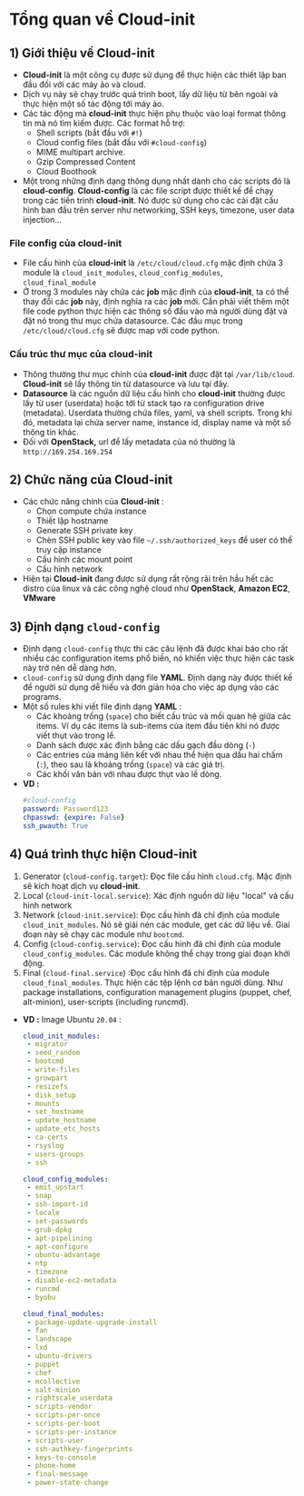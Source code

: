 # Tổng quan về Cloud-init
## **1) Giới thiệu về Cloud-init**
- **Cloud-init** là một công cụ được sử dụng để thực hiện các thiết lập ban đầu đối với các máy ảo và cloud. 
- Dịch vụ này sẽ chạy trước quá trình boot, lấy dữ liệu từ bên ngoài và thực hiện một số tác động tới máy ảo.
- Các tác động mà **cloud-init** thực hiện phụ thuộc vào loại format thông tin mà nó tìm kiếm được. Các format hỗ trợ:
    - Shell scripts (bắt đầu với `#!`)
    - Cloud config files (bắt đầu với `#cloud-config`)
    - MIME multipart archive.
    - Gzip Compressed Content
    - Cloud Boothook
- Một trong những định dạng thông dụng nhất dành cho các scripts đó là **cloud-config**. **Cloud-config** là các file script được thiết kế để chạy trong các tiến trình **cloud-init**. Nó được sử dụng cho các cài đặt cấu hình ban đầu trên server như networking, SSH keys, timezone, user data injection...
### **File config của cloud-init**
- File cấu hình của **cloud-init** là `/etc/cloud/cloud.cfg` mặc định chứa 3 module là `cloud_init_modules`, `cloud_config_modules`, `cloud_final_module`
- Ở trong 3 modules này chứa các **job** mặc định của **cloud-init**, ta có thể thay đổi các **job** này, định nghĩa ra các **job** mới. Cần phải viết thêm một file code python thực hiện các thông số đầu vào mà người dùng đặt và đặt nó trong thư mục chứa datasource. Các đầu mục trong `/etc/cloud/cloud.cfg` sẽ được map với code python.
### **Cấu trúc thư mục của cloud-init**
- Thông thường thư mục chính của **cloud-init** được đặt tại `/var/lib/cloud`. **Cloud-init** sẽ lấy thông tin từ datasource và lưu tại đây.
- **Datasource** là các nguồn dữ liệu cấu hình cho **cloud-init** thường được lấy từ user (userdata) hoặc tới từ stack tạo ra configuration drive (metadata). Userdata thường chứa files, yaml, và shell scripts. Trong khi đó, metadata lại chứa server name, instance id, display name và một số thông tin khác.
- Đối với **OpenStack,** url để lấy metadata của nó thường là `http://169.254.169.254`
## **2) Chức năng của Cloud-init**
- Các chức năng chính của **Cloud-init** :
    - Chọn compute chứa instance
    - Thiết lập hostname
    - Generate SSH private key
    - Chèn SSH public key vào file `~/.ssh/authorized_keys` để user có thể truy cập instance
    - Cấu hình các mount point
    - Cấu hình network
- Hiện tại **Cloud-init** đang được sử dụng rất rộng rãi trên hầu hết các distro của linux và các công nghệ cloud như **OpenStack**, **Amazon EC2**, **VMware**
## **3) Định dạng `cloud-config`**
- Định dạng `cloud-config` thực thi các câu lệnh đã được khai báo cho rất nhiều các configuration items phổ biến, nó khiến việc thực hiện các task này trở nên dễ dàng hơn.
- `cloud-config` sử dụng định dạng file **YAML**. Định dạng này được thiết kế để người sử dụng dễ hiểu và đơn giản hóa cho việc áp dụng vào các programs.
- Một số rules khi viết file định dạng **YAML** :
    - Các khoảng trống (`space`) cho biết cấu trúc và mối quan hệ giữa các items. Ví dụ các items là sub-items của item đầu tiên khi nó được viết thụt vào trong lề.
    - Danh sách được xác định bằng các dấu gạch đầu dòng (`-`)
    - Các entries của mảng liên kết với nhau thể hiện qua dấu hai chấm (`:`), theo sau là khoảng trống (`space`) và các giá trị.
    - Các khối văn bản với nhau được thụt vào lề dòng.
- **VD :**
    ```yaml
    #cloud-config
    password: Password123
    chpasswd: {expire: False}
    ssh_pwauth: True
    ```
## **4) Quá trình thực hiện Cloud-init**
1. Generator (`cloud-config.target`): Đọc file cấu hình `cloud.cfg`. Mặc định sẽ kích hoạt dịch vụ **cloud-init**.
2. Local (`cloud-init-local.service`): Xác định nguồn dữ liệu "local" và cấu hình network
3. Network (`cloud-init.service`): Đọc cấu hình đã chỉ định của module `cloud_init_modules`. Nó sẽ giải nén các module, get các dữ liệu về. Giai đoạn này sẽ chạy các module như `bootcmd`.
4. Config (`cloud-config.service`): Đọc cấu hình đã chỉ định của module `cloud_config_modules`. Các module không thể chạy trong giai đoạn khởi động.
5. Final (`cloud-final.service`) :Đọc cấu hình đã chỉ định của module `cloud_final_modules`. Thực hiện các tệp lệnh cơ bản người dùng. Như package installations, configuration management plugins (puppet, chef, alt-minion), user-scripts (including runcmd).
- **VD :** Image Ubuntu `20.04` :
    ```yaml
    cloud_init_modules:
     - migrator
     - seed_random
     - bootcmd
     - write-files
     - growpart
     - resizefs
     - disk_setup
     - mounts
     - set_hostname
     - update_hostname
     - update_etc_hosts
     - ca-certs
     - rsyslog
     - users-groups
     - ssh

    cloud_config_modules:
     - emit_upstart
     - snap
     - ssh-import-id
     - locale
     - set-passwords
     - grub-dpkg
     - apt-pipelining
     - apt-configure
     - ubuntu-advantage
     - ntp
     - timezone
     - disable-ec2-metadata
     - runcmd
     - byobu

    cloud_final_modules:
     - package-update-upgrade-install
     - fan
     - landscape
     - lxd
     - ubuntu-drivers
     - puppet
     - chef
     - mcollective
     - salt-minion
     - rightscale_userdata
     - scripts-vendor
     - scripts-per-once
     - scripts-per-boot
     - scripts-per-instance
     - scripts-user
     - ssh-authkey-fingerprints
     - keys-to-console
     - phone-home
     - final-message
     - power-state-change
    ```